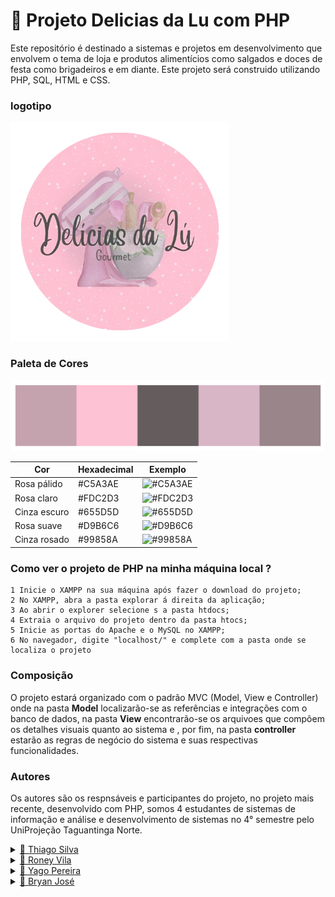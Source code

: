 # 🧁 Projeto Delicias da Lu com PHP

Este repositório é destinado a sistemas e projetos em desenvolvimento que envolvem o tema de loja e produtos alimentícios como salgados e doces de festa como brigadeiros e em diante.
Este projeto será construido utilizando PHP, SQL, HTML e CSS.

### logotipo
<img width="350px" src="delidalu_php/Prototipo_index/view/design_&_layout/logotipo/delidalucon.png">

### Paleta de Cores

<img src="delidalu_php/Prototipo_index/view/design_&_layout/paleta.png">

| Cor           | Hexadecimal | Exemplo                            |
|---------------|-------------|-------------------------------------|
| Rosa pálido   | #C5A3AE     | ![#C5A3AE](https://via.placeholder.com/40/C5A3AE/000000?text=+) |
| Rosa claro    | #FDC2D3     | ![#FDC2D3](https://via.placeholder.com/40/FDC2D3/000000?text=+) |
| Cinza escuro  | #655D5D     | ![#655D5D](https://via.placeholder.com/40/655D5D/FFFFFF?text=+) |
| Rosa suave    | #D9B6C6     | ![#D9B6C6](https://via.placeholder.com/40/D9B6C6/000000?text=+) |
| Cinza rosado  | #99858A     | ![#99858A](https://via.placeholder.com/40/99858A/FFFFFF?text=+) |



### Como ver o projeto de PHP na minha máquina local ?

    1 Inicie o XAMPP na sua máquina após fazer o download do projeto;
    2 No XAMPP, abra a pasta explorar á direita da aplicação;
    3 Ao abrir o explorer selecione s a pasta htdocs;
    4 Extraia o arquivo do projeto dentro da pasta htocs;
    5 Inicie as portas do Apache e o MySQL no XAMPP;
    6 No navegador, digite "localhost/" e complete com a pasta onde se localiza o projeto
    

### Composição
O projeto estará organizado com o padrão MVC (Model, View e Controller) onde na pasta **Model** localizarão-se as referências e integrações com o banco de dados, na pasta **View** encontrarão-se os arquivoes que compõem os detalhes visuais quanto ao sistema e , por fim, na pasta **controller** estarão as regras de negócio do sistema e suas respectivas funcionalidades.

### Autores

Os autores são os respnsáveis e participantes do projeto, no projeto mais recente, desenvolvido com PHP, somos 4 estudantes de sistemas de informação e análise e desenvolvimento de sistemas no 4° semestre pelo UniProjeção Taguantinga Norte.


<details>
  <summary>
    <a href="https://github.com/CrowvenTh"> 🔹 Thiago Silva  </a>
  </summary>
  
  Responsável pela documentação e implementação da funcionalidade do catálogo
</details>

<details>
  <summary>
    <a href="https://github.com/akirar0n"> 🔹 Roney Vila  </a>
  </summary>
</details>

<details>
  <summary>
    <a href="https://github.com/Yago-LDT"> 🔹 Yago Pereira  </a>
  </summary>
</details>

<details>
  <summary>
    <a href="https://github.com/Bryanjvo"> 🔹 Bryan José  </a>
  </summary>
</details>
  
